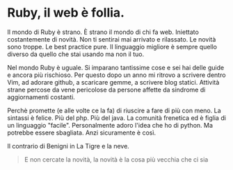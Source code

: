 # Ruby, il web è follia.
Il mondo di Ruby è strano.
È strano il mondo di chi fa web.
Iniettato costantemente di novità.
Non ti sentirai mai arrivato e rilassato.
Le novità sono troppe.
Le best practice pure.
Il linguaggio migliore è sempre quello diverso da quello che stai usando ma non il tuo.

Nel mondo Ruby è uguale.
Si imparano tantissime cose e sei hai delle guide e ancora più rischioso.
Per questo dopo un anno mi ritrovo a scrivere dentro Vim, ad adorare github,
a scaricare gemme, a scrivere blog statici.
Attività strane percose da vene pericolose da persone affette da sindrome di aggiornamenti costanti.

Perchè promette (e alle volte ce la fa) di riuscire a fare di più con meno.
La sintassi è felice.
Più del php.
Più del java.
La comunità frenetica ed è figlia di un linguaggio "facile".
Personalmente adoro l'idea che ho di python. 
Ma potrebbe essere sbagliata. Anzi sicuramente è così.

Il contrario di Benigni in La Tigre e la neve.
> E non cercate la novità, la novità è la cosa più vecchia che ci sia

